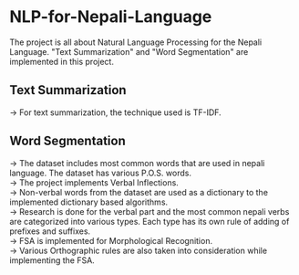 # NLP-for-Nepali-Language
The project is all about Natural Language Processing for the Nepali Language. "Text Summarization" and "Word Segmentation" are implemented in this project. 

## Text Summarization
&rarr; For text summarization, the technique used is TF-IDF. 

## Word Segmentation
&rarr; The dataset includes most common words that are used in nepali language. The dataset has various P.O.S. words. <br>
&rarr; The project implements Verbal Inflections. <br>
&rarr; Non-verbal words from the dataset are used as a dictionary to the implemented dictionary based algorithms.<br>
&rarr; Research is done for the verbal part and the most common nepali verbs are categorized into various types. Each type has its own rule of adding of prefixes and suffixes.<br>
&rarr; FSA is implemented for Morphological Recognition.<br>
&rarr; Various Orthographic rules are also taken into consideration while implementing the FSA.<br>


